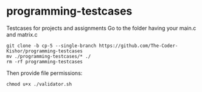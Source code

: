 # programming-testcases
Testcases for projects and assignments
Go to the folder having your main.c and matrix.c
```
git clone -b cp-5 --single-branch https://github.com/The-Coder-Kishor/programming-testcases
mv ./programming-testcases/* ./
rm -rf programming-testcases
```
Then provide file permissions:
```
chmod u+x ./validator.sh
```
